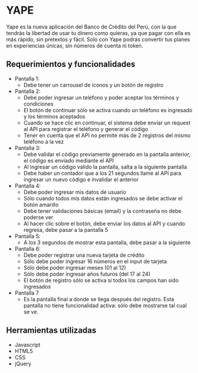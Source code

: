 # YAPE

Yape es la nueva aplicación del Banco de Crédito del Perú, con la que tendrás la libertad de usar tu dinero como quieras, ya que pagar con ella es más rápido, sin pretextos y fácil. Solo con Yape podrás convertir tus planes en experiencias únicas, sin números de cuenta ni token.

## Requerimientos y funcionalidades
+ Pantalla 1:
  - Debe tener un carrousel de íconos y un botón de registro
+ Pantalla 2:
  - Debe poder ingresar un teléfono y poder aceptar los términos y condiciones
  - El botón de continuar sólo se activa cuando un teléfono es ingresado y los términos aceptados
  - Cuando se hace clic en continuar, el sistema debe enviar un request al API para registrar el teléfono y generar el código
  - Tener en cuenta que el API no permite más de 2 registros del mismo teléfono a la vez
+ Pantalla 3:
  - Debe validar el código previamente generado en la pantalla anterior, el código es enviado mediante el API
  - Al ingresar un código válido la pantalla, salta a la siguiente pantalla
  - Debe haber un contador que a los 21 segundos llame al API para ingresar un nuevo código e invalidar el anterior
+ Pantalla 4:
  - Debe poder ingresar mis datos de usuario
  - Sólo cuando todos mis datos están ingresados se debe activar el botón amarillo
  - Debe tener validaciones básicas (email) y la contraseña no debe poderse ver
  - Al hacer clic sobre el botón, debe enviar los datos al API y cuando regresa, debe pasar a la pantalla 5
+ Pantalla 5:
  - A los 3 segundos de mostrar esta pantalla, debe pasar a la siguiente
+ Pantalla 6:
  - Debe poder registrar una nueva tarjeta de crédito
  - Sólo debe poder ingresar 16 números en el input de tarjeta
  - Sólo debe poder ingresar meses (01 al 12)
  - Sólo debe poder ingresar años futuros (del 17 al 24) 
  - El botón de registro sólo se activa si todos los campos han sido ingresados
+ Pantalla 7
  - Es la pantalla final a donde se llega después del registro. Esta pantalla no tiene funcionalidad activa: sólo debe mostrarse tal cual se  ve.
  
## Herramientas utilizadas
+ Javascript
+ HTML5
+ CSS
+ jQuery

